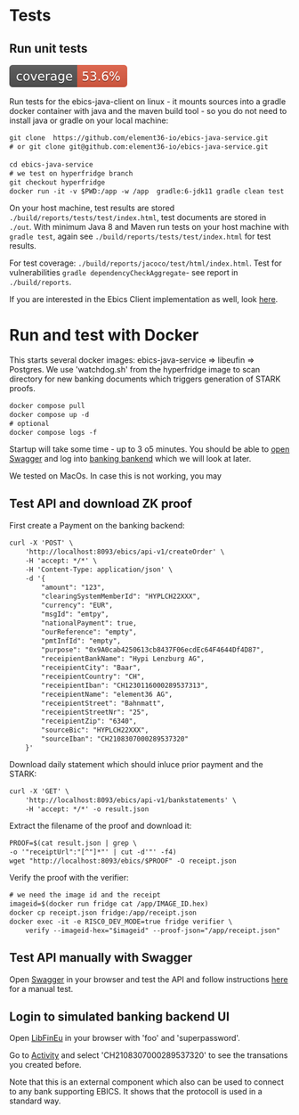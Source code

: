 # Tests


## Run unit tests 

![Coverage](../.github/badges/jacoco.svg)

Run tests for the ebics-java-client on linux - it mounts sources into a gradle docker container with java and the maven build tool - so you do not need to install java or gradle on your local machine:

    git clone  https://github.com/element36-io/ebics-java-service.git
    # or git clone git@github.com:element36-io/ebics-java-service.git

    cd ebics-java-service
    # we test on hyperfridge branch
    git checkout hyperfridge
    docker run -it -v $PWD:/app -w /app  gradle:6-jdk11 gradle clean test


On your host machine, test results are stored `./build/reports/tests/test/index.html`, test documents are stored in `./out`. With minimum Java 8 and Maven run tests on your host machine with `gradle test`, again see `./build/reports/tests/test/index.html` for test results.

For test coverage: `./build/reports/jacoco/test/html/index.html`.
Test for vulnerabilities `gradle dependencyCheckAggregate`- see report in `./build/reports`.

If you are interested in the Ebics Client implementation as well, look [here](https://github.com/element36-io/ebics-java-client/blob/master/README.md).


# Run and test with Docker 

This starts several docker images: ebics-java-service  => libeufin => Postgres. We use 'watchdog.sh' from the hyperfridge image to scan directory for new banking documents which triggers generation of STARK proofs.  

    
    docker compose pull
    docker compose up -d
    # optional
    docker compose logs -f

Startup will take some time - up to 3 o5 minutes. 
You should be able to [open Swagger](http://localhost:8093/ebics/swagger-ui/?url=/ebics/v2/api-docs/) and log into [banking bankend](manual/manual.md) which we will look at later.

We tested on MacOs. In case this is not working, you may 

## Test API and download ZK proof

First create a Payment on the banking backend:  

    curl -X 'POST' \
        'http://localhost:8093/ebics/api-v1/createOrder' \
        -H 'accept: */*' \
        -H 'Content-Type: application/json' \
        -d '{
            "amount": "123",
            "clearingSystemMemberId": "HYPLCH22XXX",
            "currency": "EUR",
            "msgId": "emtpy",
            "nationalPayment": true,
            "ourReference": "empty",
            "pmtInfId": "empty",
            "purpose": "0x9A0cab4250613cb8437F06ecdEc64F4644Df4D87",
            "receipientBankName": "Hypi Lenzburg AG",
            "receipientCity": "Baar",
            "receipientCountry": "CH",
            "receipientIban": "CH1230116000289537313",
            "receipientName": "element36 AG",
            "receipientStreet": "Bahnmatt",
            "receipientStreetNr": "25",
            "receipientZip": "6340",
            "sourceBic": "HYPLCH22XXX",
            "sourceIban": "CH2108307000289537320"
        }'

Download daily statement which should inluce prior payment and the STARK: 

    curl -X 'GET' \
        'http://localhost:8093/ebics/api-v1/bankstatements' \
        -H 'accept: */*' -o result.json

Extract the filename of the proof and download it: 

    PROOF=$(cat result.json | grep \
    -o '"receiptUrl":"[^"]*"' | cut -d'"' -f4)
    wget "http://localhost:8093/ebics/$PROOF" -O receipt.json

Verify the proof with the verifier: 

    # we need the image id and the receipt
    imageid=$(docker run fridge cat /app/IMAGE_ID.hex)
    docker cp receipt.json fridge:/app/receipt.json 
    docker exec -it -e RISC0_DEV_MODE=true fridge verifier \
        verify --imageid-hex="$imageid" --proof-json="/app/receipt.json"


## Test API manually with Swagger

Open [Swagger](http://localhost:8093/ebics/swagger-ui/?url=/ebics/v2/api-docs/) in your
browser and test the API and follow instructions [here](manual/manual.md) for a manual test.


## Login to simulated banking backend UI

Open [LibFinEu](http://localhost:3000) in your
browser with 'foo' and 'superpassword'. 

Go to [Activity](http://localhost:3000/activity) and select 'CH2108307000289537320' to see the transations you created before. 

Note that this is an external component which also can be used to connect to any bank supporting EBICS. It shows that the protocoll is used in a standard way. 
